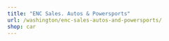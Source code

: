 ```yaml
---
title: "ENC Sales. Autos & Powersports"
url: /washington/enc-sales-autos-and-powersports/
shop: car
---
```

